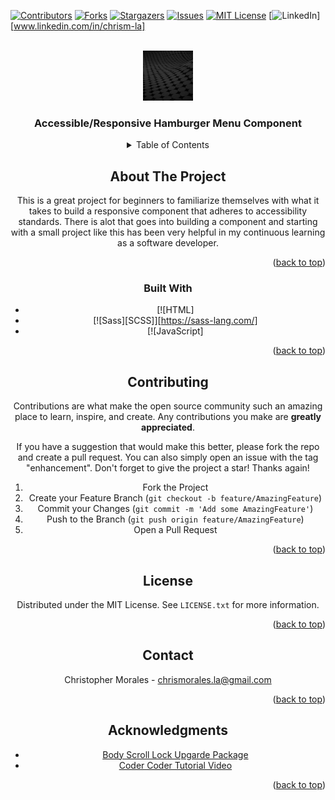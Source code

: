 <a id="readme-top"></a>
[![Contributors][contributors-shield]][contributors-url]
[![Forks][forks-shield]][forks-url]
[![Stargazers][stars-shield]][stars-url]
[![Issues][issues-shield]][issues-url]
[![MIT License][license-shield]][license-url]
[![LinkedIn][linkedin-shield]][www.linkedin.com/in/chrism-la]



<!-- PROJECT LOGO -->
<br />
<div align="center">
  <a href="https://chrism-la.github.io/Accessible-and-Responsive-Hamburger-Top-Menu-Navigation/">
    <img src="images/tobias-van-schneider-lHGeqh3XhRY-unsplash.jpg" alt="Logo" width="80" height="80">
  </a>

  <h3 align="center">Accessible/Responsive Hamburger Menu Component</h3>



<!-- TABLE OF CONTENTS -->
<details>
  <summary>Table of Contents</summary>
  <ol>
    <li>
      <a href="#about-the-project">About The Project</a>
      <ul>
        <li><a href="#built-with">Built With</a></li>
      </ul>
    <li><a href="#contributing">Contributing</a></li>
    <li><a href="#license">License</a></li>
    <li><a href="#contact">Contact</a></li>
    <li><a href="#acknowledgments">Acknowledgments</a></li>
  </ol>
</details>



<!-- ABOUT THE PROJECT -->
## About The Project

This is a great project for beginners to familiarize themselves with what it takes to build a responsive component that adheres to accessibility standards. 
There is alot that goes into building a component and starting with a small project like this has been very helpful in my continuous learning as a software developer.

<p align="right">(<a href="#readme-top">back to top</a>)</p>



### Built With

* [![HTML]
* [![Sass][SCSS]][https://sass-lang.com/]
* [![JavaScript]

<p align="right">(<a href="#readme-top">back to top</a>)</p>

<!-- CONTRIBUTING -->
## Contributing

Contributions are what make the open source community such an amazing place to learn, inspire, and create. Any contributions you make are **greatly appreciated**.

If you have a suggestion that would make this better, please fork the repo and create a pull request. You can also simply open an issue with the tag "enhancement".
Don't forget to give the project a star! Thanks again!

1. Fork the Project
2. Create your Feature Branch (`git checkout -b feature/AmazingFeature`)
3. Commit your Changes (`git commit -m 'Add some AmazingFeature'`)
4. Push to the Branch (`git push origin feature/AmazingFeature`)
5. Open a Pull Request

<p align="right">(<a href="#readme-top">back to top</a>)</p>



<!-- LICENSE -->
## License

Distributed under the MIT License. See `LICENSE.txt` for more information.

<p align="right">(<a href="#readme-top">back to top</a>)</p>



<!-- CONTACT -->
## Contact

Christopher Morales - chrismorales.la@gmail.com

<p align="right">(<a href="#readme-top">back to top</a>)</p>



<!-- ACKNOWLEDGMENTS -->
## Acknowledgments

* [Body Scroll Lock Upgarde Package](https://github.com/rick-liruixin/body-scroll-lock-upgrade)
* [Coder Coder Tutorial Video](https://youtu.be/pBv7igaxfQE?si=sEUnuot12xura27j)

<p align="right">(<a href="#readme-top">back to top</a>)</p>


<!-- MARKDOWN LINKS & IMAGES -->
<!-- https://www.markdownguide.org/basic-syntax/#reference-style-links -->
[contributors-shield]: https://img.shields.io/github/contributors/othneildrew/Best-README-Template.svg?style=for-the-badge
[contributors-url]: https://github.com/chrism-la/Accessible-and-Responsive-Hamburger-Top-Menu-Navigation/graphs/contributors
[forks-shield]: https://img.shields.io/github/forks/othneildrew/Best-README-Template.svg?style=for-the-badge
[forks-url]: https://github.com/chrism-la/Accessible-and-Responsive-Hamburger-Top-Menu-Navigation/network/members
[stars-shield]: https://img.shields.io/github/stars/othneildrew/Best-README-Template.svg?style=for-the-badge
[stars-url]: https://github.com/chrism-la/Accessible-and-Responsive-Hamburger-Top-Menu-Navigation/stargazers
[issues-shield]: https://img.shields.io/github/issues/othneildrew/Best-README-Template.svg?style=for-the-badge
[issues-url]: https://github.com/chrism-la/Accessible-and-Responsive-Hamburger-Top-Menu-Navigation/issues
[license-shield]: https://img.shields.io/github/license/othneildrew/Best-README-Template.svg?style=for-the-badge
[license-url]: https://github.com/chrism-la/Accessible-and-Responsive-Hamburger-Top-Menu-Navigation/blob/main/LICENSE.txt
[linkedin-shield]: https://img.shields.io/badge/-LinkedIn-black.svg?style=for-the-badge&logo=linkedin&colorB=555
[linkedin-url]: https://linkedin.com/in/chrism-la
